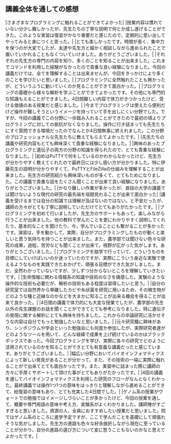 ## 講義全体を通しての感想


|さまざまなプログラミングに触れることができてよかった|
|授業内容は慣れていない分少し難しかったが、先生たちの丁寧な説明で何とか成し遂げることができた。このような実習は復習がかなり重要だと感じたので、定期的に思い出してやってみると身につくと思った。|
|とても楽しかったです。時間が長く、集中力を保つのが大変でしたが、友達や先生方と細かく相談しながら進められたことで置いていかれることもなくついていけました。ありがとうございました。|
|それぞれの先生方の専門の内容を知り、多くのことを知ることが出来ました。これまでコマンドを利用した経験がなかったので貴重な良い経験になりました。今回の講義だけでは、全てを理解することは出来ませんが、今回をきっかけにより多くのことを学びたいと思いました。|
|プログラミングに全然触れたことも無かったが、どういうふうに動いていくのか見ることができて面白かった。|
|プログラミングの基礎から様々な解析を学ぶことができてよかったです。その他にも専門的な知識もえることができました。4日間難しい内容で体力がきつかったけど、受ける価値のある授業だと感じました。|
|今までプログラミングは使えたら便利だけど操作が難しそうというイメージを持っていて手を出しにくい分野でした。ですが、今回の講義でこの分野に一歩踏み入れることができたので最初の頃よりプログラミングに対しての抵抗がなくなりました。操作に行き詰まっても先生たちにすぐ質問できる環境だったのでなんとか4日間無事に終えれました。この分野のプロフェッショナルな先生たちに教えてもらえてよかったです。|
|先生たちの講義や研究内容もとても興味深くて貴重な経験になりました。|
|興味のあったプログラミングと遺伝子の両方の分野の知識を得られたので、とても貴重な経験になりました。|
|初めはPuTTYで何をしているのかわからなかったけど、先生方が分かりやすく教えてくれたので最終日には少し扱い方が分かりました。特に伊藤先生の説明が分かりやすくて、PuTTYとFileZillaの仕組みを理解することが出来ました。先生方の研究紹介も興味深いものが多くて、とてもためになりました。この講義で貴重な話をたくさん聞くことが出来て良い経験になりました。ありがとうございました。|
|かなり難しい作業が多かったが、普段の大学の講義では聞けないような現代の研究の最先端を垣間見れることが出来て面白かった|
|講義を受けるまでは自分の知識では理解が及ばないのではない。と不安だったが、講師の方々がとても丁寧に説明していただけてとてもありがたかったです。|
|プログラミングを初めて行いましたが，先生方のサポートもあって，楽しみながら行うことが出来ました。他の教科で学んだことを更にわかりやすく説明してくれたり，基本的なことを聞けたり，今，学んでいることにも繋がることが多かったです。演習は，手を動かして，実際，自分がプログラミングしたものが動くと楽しいと思う気持ちを持つことが出来ました。また，農学部では聞けない色々な研究の成果，過程，苦労なども聞くことが出来て，視野が広がった気がします。ありがとうございました。|
|プログラミングを独学で行っていて、どういうものを目標にしていけばいいのか迷っていたのですが、実際にこういう身近な実験で使えるようなものを実践できたおかげで、頑張る目標ができた気がしました。まだ、全然わかっていないですが、少しずつ分からないところを理解していきたいです。|
|生命情報に関わる情報系の知識や技術のなさを痛感した。実験のような操作的な技術も必要だが、解析の技術もある程度は習得したいと思う。|
|自分の研究室では自然界から単離したカビや糸状菌を研究に用いるため、その微生物がどのような種と近縁なのかなどを大まかに知ることが出来る機会を得ることが出来て良かった。|
|4日間の講義で体力的にも大変な授業でしたが、農学部の先生以外の先生課題のお話を聞くことができてとても参考になりました。特に遺伝子の発現に関する解析にとても興味を持ちました。これからの卒論研究に活かせそうな内容は自分でもっと勉強したいなと思いました。|
|元々研究職に興味があり、シンポジウムや学会といった勉強会にも何度か参加したが、実際研究者達がどのようなツールを用いて、どんな経緯で成果を上げ続けているのかはブラックボックスであった。今回プログラミングを学び、実際に各々の研究でどのように活用されているのかを知ることができとても有意義な講義だったと感じています。ありがとうございました。|
|幅広い分野においてバイオインフォマティクスによって新しい発見があることが分かって、また、その技術の一端に実際に触れることがで出来てとても面白かったです。また、実習中に詰まった際に講師の方々に手厚くサポートして頂けた事がとてもありがたかったです。|
|4回の講義を通してバイオインフォマティクスを利用した研究のフローがなんとなくわかった。最終講義では操作1つ1つの意味をはっきりと理解しながら進めることができて、総復習の意味もあり、とても充実した4日間でした。|
|ゲノム系の授業がヴォートでの勉強ではイメージしづらいことが多かったけど、今回の授業を通して、概要や専門用語の意味や考え方、実験系がよくわかりました。講師陣がすごすぎると思いました。資源の人、全員におすすめしたい授業だと思いました。院ではゲノム系のところに進学予定ですが、ここで学んだことを基礎にして頑張れそうな気がしました。先生方の進路も色々な紆余曲折しながら現在に至っていることが分かり、自分の進路の選び方について変に思うこともないのかなと思えてよかったです。|
